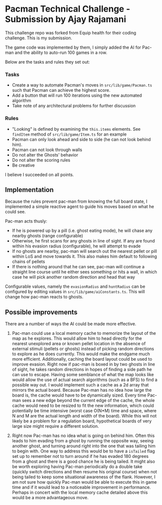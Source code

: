 # Pacman Technical Challenge - Submission by Ajay Rajamani
 
This challenge repo was forked from Equip health for their coding challenge. This is my submission.
 
The game code was implemented by them, I simply added the AI for Pac-man and the ability to auto-run 100 games in a row.
 
Below are the tasks and rules they set out:
 
### Tasks
 
- Create a way to automate Pacman's moves in `src/lib/game/Pacman.ts` such that Pacman can achieve the highest score.
- Add a button that will run 100 iterations using the new automated algorithm
- Take note of any architectural problems for further discussion
 
### Rules
 
- "Looking" is defined by examining the `this.items` elements. See `findItem` method of `src/lib/game/Item.ts` for an example
- Pacman can only look ahead and side to side (he can not look behind him).
- Pacman can not look through walls
- Do not alter the Ghosts' behavior
- Do not alter the scoring rules
- Be creative
 
I believe I succeeded on all points.
 
## Implementation
 
Because the rules prevent pac-man from knowing the full board state, I implemented a simple reactive agent to guide his moves based
on what he could see.
 
Pac-man acts thusly:
 
* If he is powered up by a pill (i.e. ghost eating mode), he will chase any nearby ghosts (range configurable)
* Otherwise, he first scans for any ghosts in line of sight. If any are found within his evasion radius (configurable), he will attempt to evade
* If no ghosts are nearby, pac-man will search out the nearest pellet or pill within LoS and move towards it. This also makes him default to following chains of pellets
* If there is nothing around that he can see, pac-man will continue a straight line course until he either sees something or hits a wall, in which case he will pick another random direction and head that way
 
Configurable values, namely the `evasionRadius` and `huntRadius` can be configured by editing values in `src/lib/game/aiConstants.ts`. This will change how pac-man reacts to ghosts.
 
## Possible improvements
 
There are a number of ways the AI could be made more effective.
 
1. Pac-man could use a local memory cache to memorize the layout of the map as he explores. This would allow him to head directly for the nearest unexplored area or known pellet location in the absence of external stimuli (pellets or ghosts) instead of picking random directions to explore as he does currently. This would make the endgame much more efficient. Additionally, caching the board layout could be used to improve evasion. Right now if pac-man is boxed in by two ghosts in line of sight, he takes random directions in hopes of finding a side path he can use to escape. Having some semblance of what the map looks like would allow the use of actual search algorithms (such as a BFS) to find a possible way out.
 I would implement such a cache as a 2d array that mirrors the actual board. Because Pac-man has no idea how large the board is, the cache would have to be dynamically sized. Every time Pac-man sees a new edge beyond the current edge of the cache, the whole cache would need to be resized to fit the new information, which could potentially be time intensive (worst case O(N*M) time and space, where N and M are the actual length and width of the board). While this will not likely be a problem for a regulation board, hypothetical boards of very large size might require a different solution.
 
2. Right now Pac-man has no idea what is going on behind him. Often this leads to him evading from a ghost by running the opposite way, seeing another ghost, and turning around right into the one that was tailing him to begin with. One way to address this would be to have a `isTailed` flag set up to remember not to turn around if he has evaded 180 degrees from a ghost and there is a good chance he is being tailed. It might also be worth exploring having Pac-man periodically do a double take (quickly switch directions and then resume his original course) when not being tailed to keep some situational awareness of the flank. However, I am not sure how quickly Pac-man would be able to execute this in game time and if it would lead to a noticeable improvement in performance. Perhaps in concert with the local memory cache detailed above this would be a more advantageous move.


